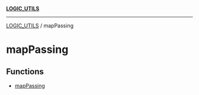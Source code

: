 [**LOGIC_UTILS**](../README.md)

***

[LOGIC_UTILS](../README.md) / mapPassing

# mapPassing

## Functions

- [mapPassing](functions/mapPassing.md)
